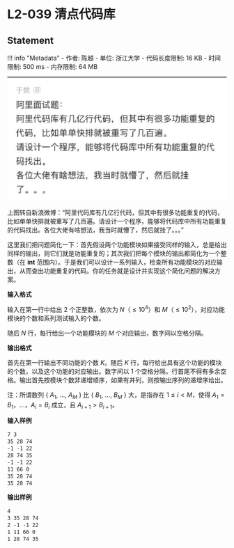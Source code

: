 
# L2-039 清点代码库

## Statement

!!! info "Metadata"
    - 作者: 陈越
    - 单位: 浙江大学
    - 代码长度限制: 16 KB
    - 时间限制: 500 ms
    - 内存限制: 64 MB


![code.jpg](./statement-assets/58e6a034-993d-4049-8deb-23d769c8597e.jpg)


上图转自新浪微博：“阿里代码库有几亿行代码，但其中有很多功能重复的代码，比如单单快排就被重写了几百遍。请设计一个程序，能够将代码库中所有功能重复的代码找出。各位大佬有啥想法，我当时就懵了，然后就挂了。。。”

这里我们把问题简化一下：首先假设两个功能模块如果接受同样的输入，总是给出同样的输出，则它们就是功能重复的；其次我们把每个模块的输出都简化为一个整数（在 **int** 范围内）。于是我们可以设计一系列输入，检查所有功能模块的对应输出，从而查出功能重复的代码。你的任务就是设计并实现这个简化问题的解决方案。

**输入格式**

输入在第一行中给出 2 个正整数，依次为 $N$（$\le 10^4$）和 $M$（$\le 10^2$），对应功能模块的个数和系列测试输入的个数。

随后 $N$ 行，每行给出一个功能模块的 $M$ 个对应输出，数字间以空格分隔。

**输出格式**

首先在第一行输出不同功能的个数 $K$。随后 $K$ 行，每行给出具有这个功能的模块的个数，以及这个功能的对应输出。数字间以 1 个空格分隔，行首尾不得有多余空格。输出首先按模块个数非递增顺序，如果有并列，则按输出序列的递增序给出。

注：所谓数列 { $A_1$, ..., $A_M$ } 比 { $B_1$, ..., $B_M$ } 大，是指存在 $1\le i <M$，使得 $A_1=B_1$，...，$A_i=B_i$ 成立，且 $A_{i+1} > B_{i+1}$。

**输入样例**
```plaintext
7 3
35 28 74
-1 -1 22
28 74 35
-1 -1 22
11 66 0
35 28 74
35 28 74
```

**输出样例**
```plaintext
4
3 35 28 74
2 -1 -1 22
1 11 66 0
1 28 74 35
```

